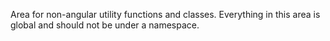 Area for non-angular utility functions and classes.
Everything in this area is global and should not be under a namespace.